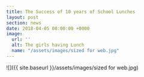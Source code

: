 ```yaml
---
title: The Success of 10 years of School Lunches
layout: post
section: news
date: 2018-04-05 00:00:00 +0000
image:
  url: ''
  alt: The girls having Lunch
  name: "/assets/images/sized for web.jpg"
---
```

![]({{ site.baseurl }}/assets/images/sized for web.jpg)